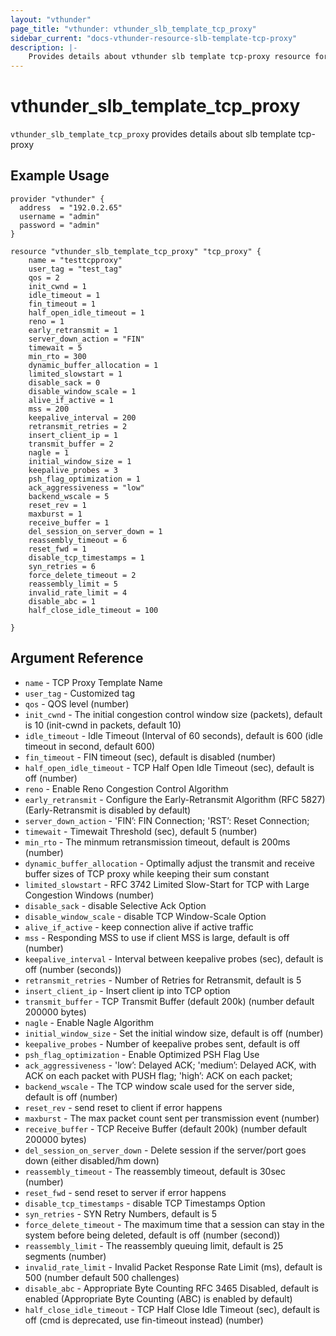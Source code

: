 ```yaml
---
layout: "vthunder"
page_title: "vthunder: vthunder_slb_template_tcp_proxy"
sidebar_current: "docs-vthunder-resource-slb-template-tcp-proxy"
description: |-
    Provides details about vthunder slb template tcp-proxy resource for A10
---
```


# vthunder\_slb\_template\_tcp_proxy

`vthunder_slb_template_tcp_proxy` provides details about slb template tcp-proxy
## Example Usage


```hcl
provider "vthunder" {
  address  = "192.0.2.65"
  username = "admin"
  password = "admin"
}

resource "vthunder_slb_template_tcp_proxy" "tcp_proxy" {
	name = "testtcpproxy"
	user_tag = "test_tag"
	qos = 2
	init_cwnd = 1
	idle_timeout = 1
	fin_timeout = 1
	half_open_idle_timeout = 1
	reno = 1
	early_retransmit = 1
	server_down_action = "FIN"
	timewait = 5
	min_rto = 300
	dynamic_buffer_allocation = 1
	limited_slowstart = 1
	disable_sack = 0
	disable_window_scale = 1
	alive_if_active = 1
	mss = 200
	keepalive_interval = 200
	retransmit_retries = 2
	insert_client_ip = 1
	transmit_buffer = 2
	nagle = 1
	initial_window_size = 1
	keepalive_probes = 3
	psh_flag_optimization = 1
	ack_aggressiveness = "low"
	backend_wscale = 5
	reset_rev = 1
	maxburst = 1
	receive_buffer = 1
	del_session_on_server_down = 1
	reassembly_timeout = 6
	reset_fwd = 1
	disable_tcp_timestamps = 1
	syn_retries = 6
	force_delete_timeout = 2
	reassembly_limit = 5
	invalid_rate_limit = 4
	disable_abc = 1
	half_close_idle_timeout = 100	

}
```

## Argument Reference

* `name` - TCP Proxy Template Name
* `user_tag` - Customized tag
* `qos` - QOS level (number)
* `init_cwnd` - The initial congestion control window size (packets), default is 10 (init-cwnd in packets, default 10)
* `idle_timeout` - Idle Timeout (Interval of 60 seconds), default is 600 (idle timeout in second, default 600)
* `fin_timeout` - FIN timeout (sec), default is disabled (number)
* `half_open_idle_timeout` - TCP Half Open Idle Timeout (sec), default is off (number)
* `reno` - Enable Reno Congestion Control Algorithm
* `early_retransmit` - Configure the Early-Retransmit Algorithm (RFC 5827) (Early-Retransmit is disabled by default)
* `server_down_action` - 'FIN’: FIN Connection; 'RST’: Reset Connection;
* `timewait` - Timewait Threshold (sec), default 5 (number)
* `min_rto` - The minmum retransmission timeout, default is 200ms (number)
* `dynamic_buffer_allocation` - Optimally adjust the transmit and receive buffer sizes of TCP proxy while keeping their sum constant
* `limited_slowstart` - RFC 3742 Limited Slow-Start for TCP with Large Congestion Windows (number)
* `disable_sack` - disable Selective Ack Option
* `disable_window_scale` - disable TCP Window-Scale Option
* `alive_if_active` - keep connection alive if active traffic
* `mss` - Responding MSS to use if client MSS is large, default is off (number)
* `keepalive_interval` - Interval between keepalive probes (sec), default is off (number (seconds))
* `retransmit_retries` - Number of Retries for Retransmit, default is 5
* `insert_client_ip` - Insert client ip into TCP option
* `transmit_buffer` - TCP Transmit Buffer (default 200k) (number default 200000 bytes)
* `nagle` - Enable Nagle Algorithm
* `initial_window_size` - Set the initial window size, default is off (number)
* `keepalive_probes` - Number of keepalive probes sent, default is off
* `psh_flag_optimization` - Enable Optimized PSH Flag Use
* `ack_aggressiveness` - 'low’: Delayed ACK; 'medium’: Delayed ACK, with ACK on each packet with PUSH flag; 'high’: ACK on each packet;
* `backend_wscale` - The TCP window scale used for the server side, default is off (number)
* `reset_rev` - send reset to client if error happens
* `maxburst` - The max packet count sent per transmission event (number)
* `receive_buffer` - TCP Receive Buffer (default 200k) (number default 200000 bytes)
* `del_session_on_server_down` - Delete session if the server/port goes down (either disabled/hm down)
* `reassembly_timeout` - The reassembly timeout, default is 30sec (number)
* `reset_fwd` - send reset to server if error happens
* `disable_tcp_timestamps` - disable TCP Timestamps Option
* `syn_retries` - SYN Retry Numbers, default is 5
* `force_delete_timeout` - The maximum time that a session can stay in the system before being deleted, default is off (number (second))
* `reassembly_limit` - The reassembly queuing limit, default is 25 segments (number)
* `invalid_rate_limit` - Invalid Packet Response Rate Limit (ms), default is 500 (number default 500 challenges)
* `disable_abc` - Appropriate Byte Counting RFC 3465 Disabled, default is enabled (Appropriate Byte Counting (ABC) is enabled by default)
* `half_close_idle_timeout` - TCP Half Close Idle Timeout (sec), default is off (cmd is deprecated, use fin-timeout instead) (number)

